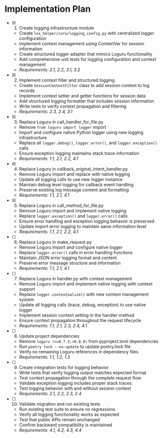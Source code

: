 # Implementation Plan

- [x] 1. Create logging infrastructure module
  - Create `lex_helper/core/logging_config.py` with centralized logger configuration
  - Implement context management using ContextVar for session information
  - Create structured logger adapter that mimics Loguru functionality
  - Add comprehensive unit tests for logging configuration and context management
  - _Requirements: 2.1, 2.2, 3.1, 3.2_

- [x] 2. Implement context filter and structured logging
  - Create `SessionContextFilter` class to add session context to log records
  - Implement context setter and getter functions for session data
  - Add structured logging formatter that includes session information
  - Write tests to verify context propagation and filtering
  - _Requirements: 2.3, 2.4, 3.1_

- [x] 3. Replace Loguru in call_handler_for_file.py
  - Remove `from loguru import logger` import
  - Import and configure native Python logger using new logging infrastructure
  - Replace all `logger.debug()`, `logger.error()`, and `logger.exception()` calls
  - Ensure exception logging maintains stack trace information
  - _Requirements: 1.1, 2.1, 2.2, 4.1_

- [x] 4. Replace Loguru in callback_original_intent_handler.py
  - Remove Loguru import and replace with native logging
  - Update all logging calls to use new logger instance
  - Maintain debug level logging for callback event handling
  - Preserve existing log message content and formatting
  - _Requirements: 1.1, 2.1, 4.1_

- [x] 5. Replace Loguru in call_method_for_file.py
  - Remove Loguru import and implement native logging
  - Replace `logger.exception()` and `logger.error()` calls
  - Ensure error handling and exception logging behavior is preserved
  - Update import error logging to maintain same information level
  - _Requirements: 1.1, 2.1, 2.2, 4.1_

- [ ] 6. Replace Loguru in make_request.py
  - Remove Loguru import and configure native logger
  - Replace `logger.error()` calls in error handling functions
  - Maintain JSON error logging format and content
  - Preserve error message structure and information
  - _Requirements: 1.1, 2.1, 4.1_

- [ ] 7. Replace Loguru in handler.py with context management
  - Remove Loguru import and implement native logging with context support
  - Replace `logger.contextualize()` with new context management system
  - Update all logging calls (trace, debug, exception) to use native logger
  - Implement session context setting in the handler method
  - Ensure context propagation throughout the request lifecycle
  - _Requirements: 1.1, 2.1, 2.3, 2.4, 4.1_

- [ ] 8. Update project dependencies
  - Remove `loguru (>=0.7.3,<0.8.0)` from pyproject.toml dependencies
  - Run `poetry lock --no-update` to update poetry.lock file
  - Verify no remaining Loguru references in dependency files
  - _Requirements: 1.1, 1.2, 1.3_

- [ ] 9. Create integration tests for logging behavior
  - Write tests that verify logging output matches expected format
  - Test context propagation through the complete request flow
  - Validate exception logging includes proper stack traces
  - Test logging behavior with and without session context
  - _Requirements: 2.1, 2.2, 2.3, 2.4_

- [ ] 10. Validate migration and run existing tests
  - Run existing test suite to ensure no regressions
  - Verify all logging functionality works as expected
  - Test that public APIs remain unchanged
  - Confirm backward compatibility is maintained
  - _Requirements: 4.1, 4.2, 4.3, 4.4_